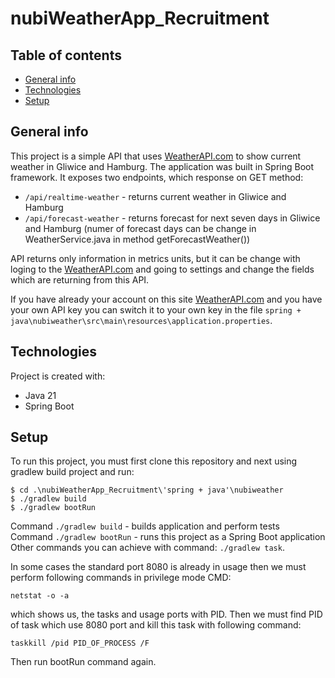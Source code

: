 # nubiWeatherApp_Recruitment

## Table of contents

- [General info](#general-info)
- [Technologies](#technologies)
- [Setup](#setup)

## General info

This project is a simple API that uses [WeatherAPI.com](https://www.weatherapi.com/) to show current weather in Gliwice and Hamburg. The application was built in Spring Boot framework. It exposes two endpoints, which response on GET method:

- `/api/realtime-weather` - returns current weather in Gliwice and Hamburg
- `/api/forecast-weather` - returns forecast for next seven days in Gliwice and Hamburg (numer of forecast days can be change in WeatherService.java in method getForecastWeather())

API returns only information in metrics units, but it can be change with loging to the [WeatherAPI.com](https://www.weatherapi.com/login.aspx) and going to settings and change the fields which are returning from this API.

If you have already your account on this site [WeatherAPI.com](https://www.weatherapi.com/) and you have your own API key you can switch it to your own key in the file `spring + java\nubiweather\src\main\resources\application.properties`.

## Technologies

Project is created with:

- Java 21
- Spring Boot

## Setup

To run this project, you must first clone this repository and next using gradlew build project and run:

```
$ cd .\nubiWeatherApp_Recruitment\'spring + java'\nubiweather
$ ./gradlew build
$ ./gradlew bootRun
```

Command `./gradlew build` - builds application and perform tests\
Command `./gradlew bootRun` - runs this project as a Spring Boot application\
Other commands you can achieve with command: `./gradlew task`.

In some cases the standard port 8080 is already in usage then we must perform following commands in privilege mode CMD:

```
netstat -o -a
```

which shows us, the tasks and usage ports with PID. Then we must find PID of task which use 8080 port and kill this task with following command:

```
taskkill /pid PID_OF_PROCESS /F
```

Then run bootRun command again.
